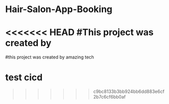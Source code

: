 # Hair-Salon-App-Booking
<<<<<<< HEAD
#This project was created by 
=======
#this project was created by amazing tech
# test cicd
>>>>>>> c9bc8133b3bb924bb6dd883e6cf2b7c6cf6bb0af
